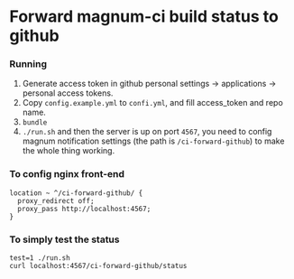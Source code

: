 # Forward magnum-ci build status to github

### Running

1. Generate access token in github personal settings -> applications -> personal access tokens.
2. Copy `config.example.yml` to `confi.yml`, and fill access_token and repo name.
3. `bundle`
4. `./run.sh` and then the server is up on port `4567`, you need to config magnum notification settings (the path is `/ci-forward-github`) to make the whole thing working.

### To config nginx front-end

    location ~ ^/ci-forward-github/ {
      proxy_redirect off;
      proxy_pass http://localhost:4567;
    }

### To simply test the status

    test=1 ./run.sh
    curl localhost:4567/ci-forward-github/status
